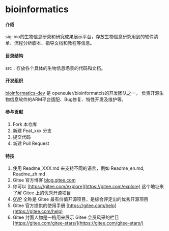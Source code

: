 # bioinformatics

#### 介绍

sig-bio的生物信息研究和研究成果展示平台，存放生物信息研究用到的软件清单、流程分析脚本、指导文档和教程等信息。

#### 目录结构
src：存放各个具体的生物信息场景的代码和文档。

#### 开发组织

[bioinformatics-dev](https://gitee.com/bioinformatics-dev) 是 openeuler/bioinformatcis的开发团队之一， 负责开源生物信息软件的ARM平台适配、Bug修复、特性开发及维护等。

#### 参与贡献

1.  Fork 本仓库
2.  新建 Feat_xxx 分支
3.  提交代码
4.  新建 Pull Request


#### 特技

1.  使用 Readme\_XXX.md 来支持不同的语言，例如 Readme\_en.md, Readme\_zh.md
2.  Gitee 官方博客 [blog.gitee.com](https://blog.gitee.com)
3.  你可以 [https://gitee.com/explore](https://gitee.com/explore) 这个地址来了解 Gitee 上的优秀开源项目
4.  [GVP](https://gitee.com/gvp) 全称是 Gitee 最有价值开源项目，是综合评定出的优秀开源项目
5.  Gitee 官方提供的使用手册 [https://gitee.com/help](https://gitee.com/help)
6.  Gitee 封面人物是一档用来展示 Gitee 会员风采的栏目 [https://gitee.com/gitee-stars/](https://gitee.com/gitee-stars/)
